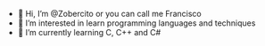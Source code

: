 - 👋 Hi, I’m @Zobercito or you can call me Francisco
- 👀 I’m interested in learn programming languages and techniques
- 🌱 I’m currently learning C, C++ and C#


<!---
ZoberKro/ZoberKro is a ✨ special ✨ repository because its `README.md` (this file) appears on your GitHub profile.
You can click the Preview link to take a look at your changes.
--->
